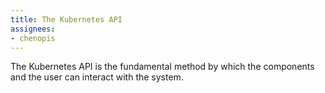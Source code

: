 ```yaml
---
title: The Kubernetes API
assignees:
- chenopis
---
```


The Kubernetes API is the fundamental method by which the components and the user can interact with the system.